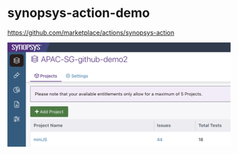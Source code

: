 # synopsys-action-demo

https://github.com/marketplace/actions/synopsys-action

![Alt text](polaris-app-proj.png?raw=true "Polaris Screen capture")
